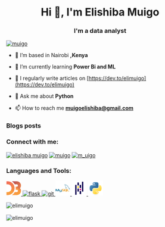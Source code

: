 <h1 align="center">Hi 👋, I'm Elishiba Muigo</h1>
<h3 align="center">I'm a data analyst</h3>

<p align="left"> <a href="https://twitter.com/muigo" target="blank"><img src="https://img.shields.io/twitter/follow/muigo?logo=twitter&style=for-the-badge" alt="muigo" /></a> </p>

- 🔭 I’m based in Nairobi **,Kenya**

- 🌱 I’m currently learning **Power Bi and ML**

- 📝 I regularly write articles on [https://dev.to/elimuigo](https://dev.to/elimuigo)

- 💬 Ask me about **Python**

- 📫 How to reach me **muigoelishiba@gmail.com**

### Blogs posts
<!-- BLOG-POST-LIST:START -->
<!-- BLOG-POST-LIST:END -->

<h3 align="left">Connect with me:</h3>
<p align="left">
<a href="https://dev.to/elimuigo" target="blank"><img align="center" src="https://raw.githubusercontent.com/rahuldkjain/github-profile-readme-generator/master/src/images/icons/Social/devto.svg" alt="elishiba muigo" height="30" width="40" /></a>
<a href="https://twitter.com/eli_muigo" target="blank"><img align="center" src="https://raw.githubusercontent.com/rahuldkjain/github-profile-readme-generator/master/src/images/icons/Social/twitter.svg" alt="muigo" height="30" width="40" /></a>
<a href="https://instagram.com/m_uigo" target="blank"><img align="center" src="https://raw.githubusercontent.com/rahuldkjain/github-profile-readme-generator/master/src/images/icons/Social/instagram.svg" alt="m_uigo" height="30" width="40" /></a>
</p>

<h3 align="left">Languages and Tools:</h3>
<p align="left"> <a href="https://d3js.org/" target="_blank" rel="noreferrer"> <img src="https://raw.githubusercontent.com/devicons/devicon/master/icons/d3js/d3js-original.svg" alt="d3js" width="40" height="40"/> </a> <a href="https://flask.palletsprojects.com/" target="_blank" rel="noreferrer"> <img src="https://www.vectorlogo.zone/logos/pocoo_flask/pocoo_flask-icon.svg" alt="flask" width="40" height="40"/> </a> <a href="https://git-scm.com/" target="_blank" rel="noreferrer"> <img src="https://www.vectorlogo.zone/logos/git-scm/git-scm-icon.svg" alt="git" width="40" height="40"/> </a> <a href="https://www.mysql.com/" target="_blank" rel="noreferrer"> <img src="https://raw.githubusercontent.com/devicons/devicon/master/icons/mysql/mysql-original-wordmark.svg" alt="mysql" width="40" height="40"/> </a> <a href="https://pandas.pydata.org/" target="_blank" rel="noreferrer"> <img src="https://raw.githubusercontent.com/devicons/devicon/2ae2a900d2f041da66e950e4d48052658d850630/icons/pandas/pandas-original.svg" alt="pandas" width="40" height="40"/> </a> <a href="https://www.python.org" target="_blank" rel="noreferrer"> <img src="https://raw.githubusercontent.com/devicons/devicon/master/icons/python/python-original.svg" alt="python" width="40" height="40"/> </a> </p>

<p><img align="center" src="https://github-readme-stats.vercel.app/api/top-langs?username=elimuigo&show_icons=true&locale=en&layout=compact" alt="elimuigo" /></p>

<p><img align="center" src="https://github-readme-streak-stats.herokuapp.com/?user=elimuigo&" alt="elimuigo" /></p>



